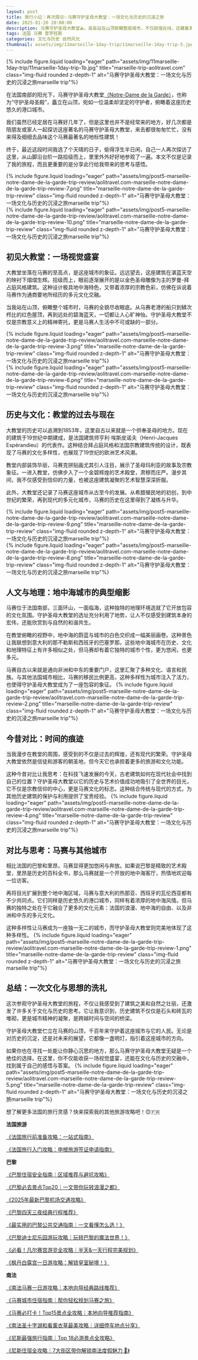 ```yaml
---
layout: post
title: 旅行小记｜再次探访✨马赛守护圣母大教堂：一场文化与历史的沉浸之旅
date: 2025-01-26 20:00:00
description: 马赛守护圣母大教堂⛪️，高高站在山顶俯瞰整座城市，不仅颜值在线，还藏着满满的历史故事，是你来马赛一定要打卡的地方！
tags: 法国 马赛 普罗旺斯
categories: 文化与历史 自然风光
thumbnail: assets/img/11marseille-1day-trip/11marseille-1day-trip-5.jpg
---
```

{% include figure.liquid loading="eager" path="assets/img/11marseille-1day-trip/11marseille-1day-trip-1b.jpg" title="marseille-trip-aolitravel.com" class="img-fluid rounded z-depth-1" alt="马赛守护圣母大教堂：一场文化与历史的沉浸之旅marseille trip"%}

在法国南部的阳光下，马赛守护圣母大教堂[（Notre-Dame de la Garde）](https://zh.wikipedia.org/zh-hans/%E5%AE%88%E6%8A%A4%E5%9C%A3%E6%AF%8D%E5%9C%A3%E6%AE%BF)，也称为“守护圣母圣殿”，矗立在山顶，宛如一位温柔却坚定的守护者，俯瞰着这座历史悠久的港口城市。

我们虽然已经定居在马赛好几年了，但是这里也并不是经常来的地方，好几次都是陪朋友或家人一起探访这座著名的马赛守护圣母大教堂，来去都很匆匆忙忙，没有来得及细细去品味这个马赛最著名的地标性建筑！

终于，最近这段时间我选了个天晴的日子，偷得浮生半日闲，自己一人再次探访了这里，从山脚沿台阶一路拾级而上，里里外外好好地参观了一遍。本文不仅是记录了我的旅程，而且更重要的是分享此行给我带来的思考与感悟。

<div class="row justify-content-sm-center">
  <div class="col-sm mt-3 mt-md-0">
    {% include figure.liquid loading="eager" path="assets/img/post5-marseille-notre-dame-de-la-garde-trip-review/aolitravel.com-marseille-notre-dame-de-la-garde-trip-review-7.png" title="marseille-notre-dame-de-la-garde-trip-review" class="img-fluid rounded z-depth-1" alt="马赛守护圣母大教堂：一场文化与历史的沉浸之旅marseille trip"%}
  </div>
  <div class="col-sm mt-3 mt-md-0">
    {% include figure.liquid loading="eager" path="assets/img/post5-marseille-notre-dame-de-la-garde-trip-review/aolitravel.com-marseille-notre-dame-de-la-garde-trip-review-10.png" title="marseille-notre-dame-de-la-garde-trip-review" class="img-fluid rounded z-depth-1" alt="马赛守护圣母大教堂：一场文化与历史的沉浸之旅marseille trip"%}
  </div>
</div>

## 初见大教堂：一场视觉盛宴

大教堂坐落在马赛的至高点，是这座城市的象征。远远望去，这座建筑在湛蓝天空的映衬下熠熠生辉。拾级而上，眼前逐渐展开的是以金色圣母雕像为主的罗曼-拜占庭风格建筑。这种设计极具地中海特色，又带着浓厚的宗教色彩，仿佛在诉说着马赛作为通商要地所经历的多元文化交融。

当我站在山顶，俯瞰整个城市时，马赛的全貌尽收眼底。从马赛老港的船只到鳞次栉比的红色屋顶，再到远处的碧海蓝天，一切都让人心旷神怡。守护圣母大教堂不仅是宗教意义上的精神寄托，更是马赛人生活中不可或缺的一部分。
<div class="row justify-content-sm-center">
  <div class="col-sm mt-3 mt-md-0">
    {% include figure.liquid loading="eager" path="assets/img/post5-marseille-notre-dame-de-la-garde-trip-review/aolitravel.com-marseille-notre-dame-de-la-garde-trip-review-3.png" title="marseille-notre-dame-de-la-garde-trip-review" class="img-fluid rounded z-depth-1" alt="马赛守护圣母大教堂：一场文化与历史的沉浸之旅marseille trip"%}
  </div>
  <div class="col-sm mt-3 mt-md-0">
    {% include figure.liquid loading="eager" path="assets/img/post5-marseille-notre-dame-de-la-garde-trip-review/aolitravel.com-marseille-notre-dame-de-la-garde-trip-review-6.png" title="marseille-notre-dame-de-la-garde-trip-review" class="img-fluid rounded z-depth-1" alt="马赛守护圣母大教堂：一场文化与历史的沉浸之旅marseille trip"%}
  </div>
</div>

## 历史与文化：教堂的过去与现在

大教堂的历史可以追溯到1853年，这里自古以来就是一个供奉圣母的地方。现在的建筑于19世纪中期建成，是法国建筑师亨利·埃斯皮诺夫（Henri-Jacques Espérandieu）的代表作。这种结合拜占庭风格和法国宗教建筑传统的设计，既表现了马赛的文化多样性，也展现了19世纪的欧洲艺术风潮。

教堂内部装饰华丽，马赛克拼贴画尤其引人注目，展示了圣母玛利亚的故事及宗教象征。一进入教堂，仿佛步入了一个金碧辉煌的艺术殿堂，肃穆而庄严。漫步其间，我不仅感受到信仰的力量，也被这座建筑凝聚的艺术智慧深深折服。

此外，大教堂还记录了马赛这座城市从古至今的发展。从希腊殖民地的初创，到中世纪的繁荣，再到现代的多元化城市，马赛的历史在这里得到了凝练与升华。
<div class="row justify-content-sm-center">
  <div class="col-sm mt-3 mt-md-0">
    {% include figure.liquid loading="eager" path="assets/img/post5-marseille-notre-dame-de-la-garde-trip-review/aolitravel.com-marseille-notre-dame-de-la-garde-trip-review-9.png" title="marseille-notre-dame-de-la-garde-trip-review" class="img-fluid rounded z-depth-1" alt="马赛守护圣母大教堂：一场文化与历史的沉浸之旅marseille trip"%}
  </div>
  <div class="col-sm mt-3 mt-md-0">
    {% include figure.liquid loading="eager" path="assets/img/post5-marseille-notre-dame-de-la-garde-trip-review/aolitravel.com-marseille-notre-dame-de-la-garde-trip-review-8.png" title="marseille-notre-dame-de-la-garde-trip-review" class="img-fluid rounded z-depth-1" alt="马赛守护圣母大教堂：一场文化与历史的沉浸之旅marseille trip"%}
  </div>
</div>

## 人文与地理：地中海城市的典型缩影

马赛位于法国南部，三面环山，一面临海，这种独特的地理环境造就了它开放包容的文化氛围。守护圣母大教堂的选址充分利用了地势，让人不仅感受到建筑本身的宏伟，还能欣赏到与自然的和谐共生。

在教堂俯瞰的视野中，地中海的蔚蓝与城市的白色交织成一幅美丽画卷。这种景色让我联想到意大利的那不勒斯和西班牙的巴塞罗那。这些地中海城市在历史、文化和地理特征上有许多相似之处，但马赛却有着它独特的城市个性，更为悠闲，也更多元。

马赛自古以来就是通向非洲和中东的重要门户，这里汇聚了多种文化、语言和民族。与其他法国城市相比，马赛的移民比例更高，这种多样性为城市注入了活力，也使得守护圣母大教堂成为了一座包容的象征。
{% include figure.liquid loading="eager" path="assets/img/post5-marseille-notre-dame-de-la-garde-trip-review/aolitravel.com-marseille-notre-dame-de-la-garde-trip-review-2.png" title="marseille-notre-dame-de-la-garde-trip-review" class="img-fluid rounded z-depth-1" alt="马赛守护圣母大教堂：一场文化与历史的沉浸之旅marseille trip"%}


## 今昔对比：时间的痕迹

当我漫步在教堂的周围，感受到的不仅是过去的辉煌，还有现代的繁荣。守护圣母大教堂依然是信徒和游客的朝圣地，但今天它也承担着更多的旅游和文化功能。

这种今昔对比让我思考：在科技飞速发展的今天，古老建筑如何在现代社会中找到自己的位置？守护圣母大教堂以它的历史与艺术价值成功地吸引了全世界的目光，它不仅是宗教信仰的中心，更是马赛文化的标志。这种结合传统与现代的方式，为其他历史建筑的保护与利用提供了宝贵经验。
{% include figure.liquid loading="eager" path="assets/img/post5-marseille-notre-dame-de-la-garde-trip-review/aolitravel.com-marseille-notre-dame-de-la-garde-trip-review-4.png" title="marseille-notre-dame-de-la-garde-trip-review" class="img-fluid rounded z-depth-1" alt="马赛守护圣母大教堂：一场文化与历史的沉浸之旅marseille trip"%}

## 对比与思考：马赛与其他城市

相比法国的巴黎和里昂，马赛显得更加悠闲与奔放。如果说巴黎是精致的艺术殿堂，里昂是历史的百科全书，那么马赛就是一个开放的地中海客厅，热情地欢迎每一位访客。

再将目光扩展到整个地中海区域，马赛与意大利的热那亚、西班牙的瓦伦西亚都有不少共同点。它们同样是历史悠久的港口城市，同样有着浓厚的地中海风情。但马赛的独特之处在于它融合了更多的文化元素：法国的浪漫、地中海的自由、以及非洲和中东的多元文化。

这种多样性让马赛成为一座独一无二的城市，而守护圣母大教堂则完美地体现了这种多样性。
{% include figure.liquid loading="eager" path="assets/img/post5-marseille-notre-dame-de-la-garde-trip-review/aolitravel.com-marseille-notre-dame-de-la-garde-trip-review-1.png" title="marseille-notre-dame-de-la-garde-trip-review" class="img-fluid rounded z-depth-1" alt="马赛守护圣母大教堂：一场文化与历史的沉浸之旅marseille trip"%}

## 总结：一次文化与思想的洗礼

这次参观守护圣母大教堂的旅程，不仅让我感受到了建筑之美和自然之壮丽，还激发了许多关于文化与历史的思考。它让我意识到，历史建筑不仅仅是石头和砖瓦的堆砌，更是城市精神的凝聚，是跨越时间与空间的桥梁。

守护圣母大教堂伫立在马赛的山顶，千百年来守护着这座城市与它的人民。无论是对历史的沉淀，还是对未来的展望，它都像一盏明灯，指引着这座城市的方向。

如果你也在寻找一处能让你静心沉思的地方，那么马赛守护圣母大教堂无疑是一个绝佳的选择。在这里，你不仅能收获一场视觉盛宴，还能在文化与历史的交融中，找到属于自己的感悟与答案。
{% include figure.liquid loading="eager" path="assets/img/post5-marseille-notre-dame-de-la-garde-trip-review/aolitravel.com-marseille-notre-dame-de-la-garde-trip-review-5.png" title="marseille-notre-dame-de-la-garde-trip-review" class="img-fluid rounded z-depth-1" alt="马赛守护圣母大教堂：一场文化与历史的沉浸之旅marseille trip"%}

想了解更多法国的旅行灵感？快来探索我的其他旅游攻略吧！😊🇫🇷

**法国旅游**

[《法国旅行前准备攻略：一站式指南》](https://aolitravel.com/france-travel/france-travel-information/)

[《法国旅行入门攻略：申根旅游签证申请指南》](https://aolitravel.com/france-travel/france-visa-information/)

**巴黎**

[《巴黎住宿安全指南｜区域推荐与避坑攻略》](https://aolitravel.com/paris/paris-map-arr/)

[《巴黎必去景点Top20｜一文带你玩转浪漫之都》](https://aolitravel.com/paris/paris-top-20/)

[《2025年最新巴黎机场交通攻略》](https://aolitravel.com/paris/public-transport-paris-airports/)

[《巴黎四天三夜经典行程推荐》](https://aolitravel.com/paris/paris-4days-trip/)

[《最实用的巴黎公共交通指南｜一文看懂怎么选！》](https://aolitravel.com/paris/paris-public-transportation/)

[《巴黎迪士尼乐园游玩攻略｜玩转巴黎的魔法世界！》](https://aolitravel.com/paris/visit-disneyland-paris/)

[《必看！凡尔赛宫游览全攻略｜半天&一天行程完美规划》](https://aolitravel.com/paris/visit-versailles/)

[《枫丹白露宫一日游攻略：解锁皇室秘境！》](https://aolitravel.com/paris/visit-fontainebleau/)

**南法**

[《南法马赛一日游攻略｜本地向导经典路线推荐》](https://aolitravel.com/south-of-france/marseille-1day-trip/)

[《马赛城市住宿指南｜帮你轻松规划马赛之旅》](https://aolitravel.com/south-of-france/marseille-quartier-hotel-recommandation/)

[《马赛必打卡！Top15景点全攻略｜本地向导推荐指南》](https://aolitravel.com/south-of-france/visit-marseille-top15-things-to-do/)

[《南法圣十字湖和看薰衣草最美攻略｜详细停车地点分享》](https://aolitravel.com/south-of-france/visit-lavande-champ-saint-croix-verdon-moustiers-sainte-marie/#%EF%B8%8F-%E7%9C%8B%E6%B9%96%E6%94%BB%E7%95%A5)

[《尼斯最强旅行指南｜Top 18必游景点全攻略》](https://aolitravel.com/south-of-france/nice-top-18-things-to-do/)

[《尼斯住宿全攻略｜7大街区带你解锁南法度假魅力 🌊》](https://aolitravel.com/south-of-france/where-to-stay-in-nice-top7-quariters-hotel-recommandation/)

